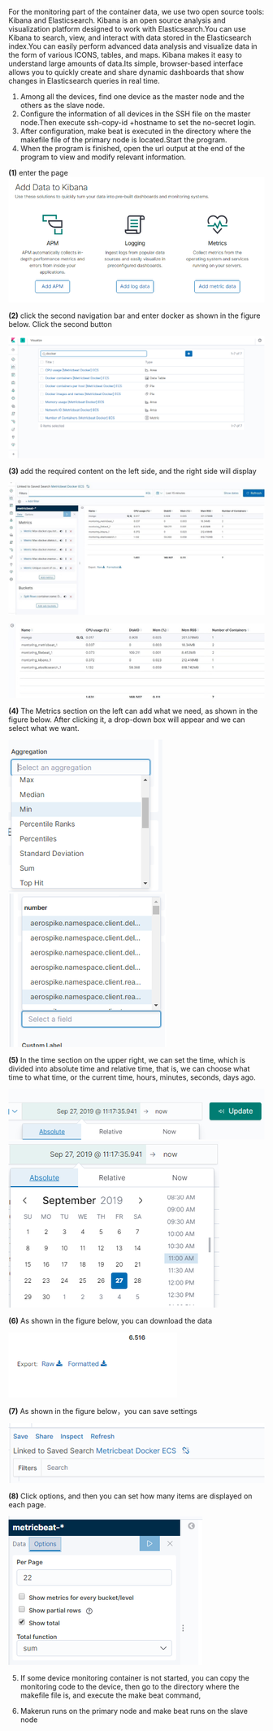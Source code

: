 For the monitoring part of the container data, we use two open source tools: Kibana and Elasticsearch. Kibana is an open source analysis and visualization platform designed to work with Elasticsearch.You can use Kibana to search, view, and interact with data stored in the Elasticsearch index.You can easily perform advanced data analysis and visualize data in the form of various ICONS, tables, and maps.
Kibana makes it easy to understand large amounts of data.Its simple, browser-based interface allows you to quickly create and share dynamic dashboards that show changes in Elasticsearch queries in real time.
1. Among all the devices, find one device as the master node and the others as the slave node.
2. Configure the information of all devices in the SSH file on the master node.Then execute ssh-copy-id +hostname to set the no-secret login.
3. After configuration, make beat is executed in the directory where the makefile file of the primary node is located.Start the program.
4. When the program is finished, open the url output at the end of the program to view and modify relevant information.

**(1)** enter the page
![ssh](picture/3.png)

**(2)** click the second navigation bar and enter docker as shown in the figure below. Click the second button

![ssh](picture/1.png)

**(3)** add the required content on the left side, and the right side will display

![ssh](picture/2.jpg)

![ssh](picture/9.jpg)

**(4)** The Metrics section on the left can add what we need, as shown in the figure below. After clicking it, a drop-down box will appear and we can select what we want.

![ssh](picture/6.png)
![ssh](picture/7.png)

**(5)** In the time section on the upper right, we can set the time, which is divided into absolute time and relative time, that is, we can choose what time to what time, or the current time, hours, minutes, seconds, days ago.


![ssh](picture/5.png)
![ssh](picture/4.png)

**(6)** As shown in the figure below, you can download the data

![ssh](picture/8.png)

**(7)** As shown in the figure below，you can save settings

![ssh](picture/10.png)

**(8)** Click options, and then you can set how many items are displayed on each page.

![ssh](picture/11.png)

5. If some device monitoring container is not started, you can copy the monitoring code to the device, then go to the directory where the makefile file is, and execute the make beat command,

6. Makerun runs on the primary node and make beat runs on the slave node